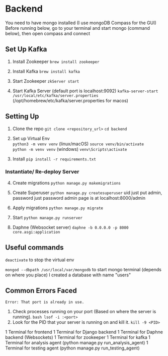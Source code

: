 # Backend

You need to have mongo installed (I use mongoDB Compass for the GUI)
Before running below, go to your terminal and start mongo (command below), then open compass and connect

## Set Up Kafka
1. Install Zookeeper
`brew install zookeeper`

2. Install Kafka
`brew install kafka`

3. Start Zookeeper
`zkServer start`

4. Start Kafka Server (default port is localhost:9092)
`kafka-server-start /usr/local/etc/kafka/server.properties` (/opt/homebrew/etc/kafka/server.properties for macos)
## Setting Up

1. Clone the repo
   `git clone <repository_url>`
    `cd backend`

2. Set up Virtual Env
\
   `python3 -m venv venv` (linux/macOS)
   `source venv/bin/activate`
\
   `python -m venv venv` (windows)
   `venv\Scripts\activate` 
   
3. Install
   `pip install -r requirements.txt`

### Instantiate/ Re-deploy Server
4. Create migrations
   `python manage.py makemigrations`

5. Create Superuser
   `python manage.py createsuperuser`
   uid just put admin, password just password
   admin page is at localhost:8000/admin

6. Apply migrations
   `python manage.py migrate`

7. Start
   `python manage.py runserver`

8. Daphne (Websocket server)
   `daphne -b 0.0.0.0 -p 8000 core.asgi:application`

## Useful commands
`deactivate` to stop the virtual env

`mongod --dbpath /usr/local/var/mongodb` to start mongo terminal (depends on where you place)
I created a database with name "users" 

## Common Errors Faced
`Error: That port is already in use.`

1. Check processes running on your port (Based on where the server is running). 
`bash lsof -i :<port>` 
2. Look for the PID that your server is running on and kill it.
`kill -9 <PID>`

1 Terminal for frontend
1 Terminal for Django backend
1 Terminal for Daphne backend (Websockets)
1 Terminal for zookeeper
1 Terminal for kafka
1 Terminal for analysis agent (python manage.py run_analysis_agent)
1 Terminal for testing agent (python manage.py run_testing_agent)